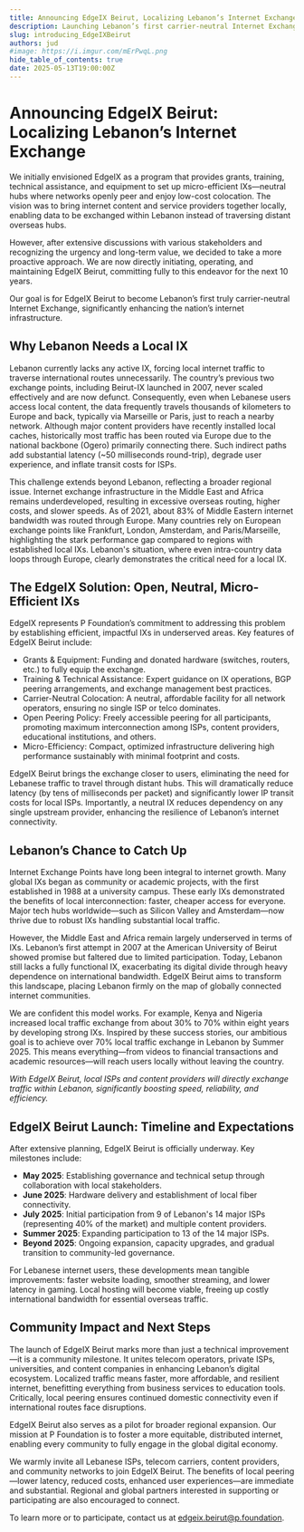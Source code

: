 ```yaml
---
title: Announcing EdgeIX Beirut, Localizing Lebanon’s Internet Exchange
description: Launching Lebanon’s first carrier-neutral Internet Exchange Point to localize traffic and dramatically improve internet performance.
slug: introducing_EdgeIXBeirut
authors: jud
#image: https://i.imgur.com/mErPwqL.png
hide_table_of_contents: true
date: 2025-05-13T19:00:00Z
---
```


# Announcing EdgeIX Beirut: Localizing Lebanon’s Internet Exchange

We initially envisioned EdgeIX as a program that provides grants, training, technical assistance, and equipment to set up micro-efficient IXs—neutral hubs where networks openly peer and enjoy low-cost colocation. The vision was to bring internet content and service providers together locally, enabling data to be exchanged within Lebanon instead of traversing distant overseas hubs.

<!--truncate-->

However, after extensive discussions with various stakeholders and recognizing the urgency and long-term value, we decided to take a more proactive approach. We are now directly initiating, operating, and maintaining EdgeIX Beirut, committing fully to this endeavor for the next 10 years.

Our goal is for EdgeIX Beirut to become Lebanon’s first truly carrier-neutral Internet Exchange, significantly enhancing the nation’s internet infrastructure.

## Why Lebanon Needs a Local IX

Lebanon currently lacks any active IX, forcing local internet traffic to traverse international routes unnecessarily. The country’s previous two exchange points, including Beirut-IX launched in 2007, never scaled effectively and are now defunct. Consequently, even when Lebanese users access local content, the data frequently travels thousands of kilometers to Europe and back, typically via Marseille or Paris, just to reach a nearby network. Although major content providers have recently installed local caches, historically most traffic has been routed via Europe due to the national backbone (Ogero) primarily connecting there. Such indirect paths add substantial latency (\~50 milliseconds round-trip), degrade user experience, and inflate transit costs for ISPs.

This challenge extends beyond Lebanon, reflecting a broader regional issue. Internet exchange infrastructure in the Middle East and Africa remains underdeveloped, resulting in excessive overseas routing, higher costs, and slower speeds. As of 2021, about 83% of Middle Eastern internet bandwidth was routed through Europe. Many countries rely on European exchange points like Frankfurt, London, Amsterdam, and Paris/Marseille, highlighting the stark performance gap compared to regions with established local IXs. Lebanon's situation, where even intra-country data loops through Europe, clearly demonstrates the critical need for a local IX.

## The EdgeIX Solution: Open, Neutral, Micro-Efficient IXs

EdgeIX represents P Foundation’s commitment to addressing this problem by establishing efficient, impactful IXs in underserved areas. Key features of EdgeIX Beirut include:

- Grants & Equipment: Funding and donated hardware (switches, routers, etc.) to fully equip the exchange.
- Training & Technical Assistance: Expert guidance on IX operations, BGP peering arrangements, and exchange management best practices.
- Carrier-Neutral Colocation: A neutral, affordable facility for all network operators, ensuring no single ISP or telco dominates.
- Open Peering Policy: Freely accessible peering for all participants, promoting maximum interconnection among ISPs, content providers, educational institutions, and others.
- Micro-Efficiency: Compact, optimized infrastructure delivering high performance sustainably with minimal footprint and costs.

EdgeIX Beirut brings the exchange closer to users, eliminating the need for Lebanese traffic to travel through distant hubs. This will dramatically reduce latency (by tens of milliseconds per packet) and significantly lower IP transit costs for local ISPs. Importantly, a neutral IX reduces dependency on any single upstream provider, enhancing the resilience of Lebanon’s internet connectivity.

## Lebanon’s Chance to Catch Up

Internet Exchange Points have long been integral to internet growth. Many global IXs began as community or academic projects, with the first established in 1988 at a university campus. These early IXs demonstrated the benefits of local interconnection: faster, cheaper access for everyone. Major tech hubs worldwide—such as Silicon Valley and Amsterdam—now thrive due to robust IXs handling substantial local traffic.

However, the Middle East and Africa remain largely underserved in terms of IXs. Lebanon’s first attempt in 2007 at the American University of Beirut showed promise but faltered due to limited participation. Today, Lebanon still lacks a fully functional IX, exacerbating its digital divide through heavy dependence on international bandwidth. EdgeIX Beirut aims to transform this landscape, placing Lebanon firmly on the map of globally connected internet communities.

We are confident this model works. For example, Kenya and Nigeria increased local traffic exchange from about 30% to 70% within eight years by developing strong IXs. Inspired by these success stories, our ambitious goal is to achieve over 70% local traffic exchange in Lebanon by Summer 2025. This means everything—from videos to financial transactions and academic resources—will reach users locally without leaving the country.

_With EdgeIX Beirut, local ISPs and content providers will directly exchange traffic within Lebanon, significantly boosting speed, reliability, and efficiency._

## EdgeIX Beirut Launch: Timeline and Expectations

After extensive planning, EdgeIX Beirut is officially underway. Key milestones include:

- **May 2025**: Establishing governance and technical setup through collaboration with local stakeholders.
- **June 2025**: Hardware delivery and establishment of local fiber connectivity.
- **July 2025**: Initial participation from 9 of Lebanon's 14 major ISPs (representing 40% of the market) and multiple content providers.
- **Summer 2025**: Expanding participation to 13 of the 14 major ISPs.
- **Beyond 2025**: Ongoing expansion, capacity upgrades, and gradual transition to community-led governance.

For Lebanese internet users, these developments mean tangible improvements: faster website loading, smoother streaming, and lower latency in gaming. Local hosting will become viable, freeing up costly international bandwidth for essential overseas traffic.

## Community Impact and Next Steps

The launch of EdgeIX Beirut marks more than just a technical improvement—it is a community milestone. It unites telecom operators, private ISPs, universities, and content companies in enhancing Lebanon’s digital ecosystem. Localized traffic means faster, more affordable, and resilient internet, benefitting everything from business services to education tools. Critically, local peering ensures continued domestic connectivity even if international routes face disruptions.

EdgeIX Beirut also serves as a pilot for broader regional expansion. Our mission at P Foundation is to foster a more equitable, distributed internet, enabling every community to fully engage in the global digital economy.

We warmly invite all Lebanese ISPs, telecom carriers, content providers, and community networks to join EdgeIX Beirut. The benefits of local peering—lower latency, reduced costs, enhanced user experiences—are immediate and substantial. Regional and global partners interested in supporting or participating are also encouraged to connect.

To learn more or to participate, contact us at [edgeix.beirut@p.foundation](mailto:edgeix.beirut@p.foundation).

